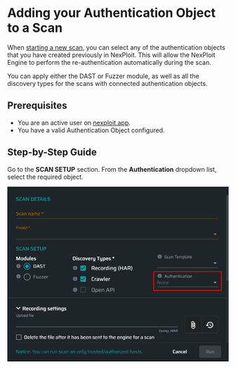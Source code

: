 # Adding your Authentication Object to a Scan

When [starting a new scan](http://localhost:3000/#/guide/np-web-ui/scanning/creating-new-scan), you can select any of the authentication objects that you have created previously in NexPloit. This will allow the NexPloit Engine to perform the re-authentication automatically during the scan.

You can apply either the DAST or Fuzzer module, as well as all the discovery types for the scans with connected authentication objects. 

## Prerequisites

*   You are an active user on [nexploit.app](https://nexploit.app/scans).
*   You have a valid Authentication Object configured.

## Step-by-Step Guide
Go to the **SCAN SETUP** section. 
From the **Authentication** dropdown list, select the required object.

![add-object-to-scan](../media/add-object-to-scan.png ':size=45%') 
